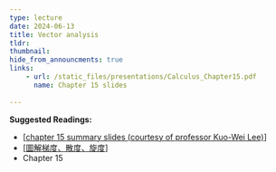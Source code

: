 ```yaml
---
type: lecture
date: 2024-06-13
title: Vector analysis
tldr: 
thumbnail: 
hide_from_announcments: true
links: 
    - url: /static_files/presentations/Calculus_Chapter15.pdf
      name: Chapter 15 slides
      
---
```

**Suggested Readings:**
- [[chapter 15 summary slides (courtesy of professor Kuo-Wei Lee)](/nsysu-calculus2/static_files/presentations/Chap15_Summary.pdf)]
- [[圖解梯度、散度、旋度](/nsysu-calculus2/static_files/presentations/圖解梯度.pdf)]
- Chapter 15
